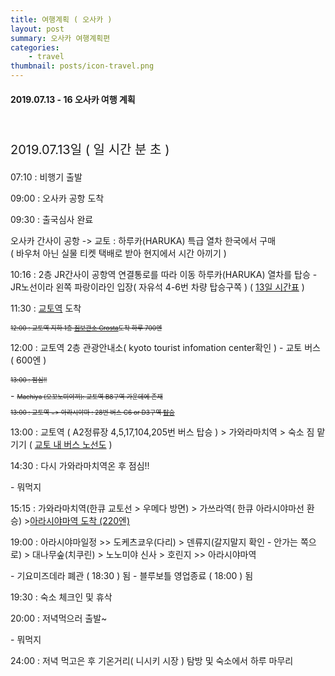 ```yaml
---
title: 여행계획 ( 오사카 )
layout: post
summary: 오사카 여행계획편
categories: 
    - travel
thumbnail: posts/icon-travel.png
---
```

#### 2019.07.13 - 16 오사카 여행 계획
<br/>
<p class="text-danger bold-text" style="font-size:20px">2019.07.13일 ( <span id="days"></span>일 <span id="hour"></span>시간 <span id="minute"></span>분 <span id="second"></span>초 )</p> 
<p>07:10 : 비행기 출발</p>
<p>09:00 : 오사카 공항 도착</p>
<p>09:30 : 출국심사 완료</p>
<p class="text-danger">오사카 간사이 공항 -> 교토 : 하루카(HARUKA) 특급 열차 한국에서 구매 <br/> ( 바우처 아닌 실물 티켓 택배로 받아 현지에서 시간 아끼기 )</p>
<p>10:16 : 2층 JR간사이 공항역 연결통로를 따라 이동 하루카(HARUKA) 열차를 탑승 - JR노선이라 왼쪽 파랑이라인 입장( 자유석 4-6번 차량 탑승구쪽 ) ( <a href="http://time.jr-odekake.net/cgi-bin/mydia.cgi?MODE=11&FUNC=0&EKI=Kansai-airport&SENK=&DIR=&DDIV=&CDAY=&DITD=&DATE=20190713&COMPANY_CODE=401&COUNTRY_CODE=en&INBOUND_CODE=7&yearmonth=201907&day=13&x=60&y=4" target="_blank">13일 시간표</a> )</p>
<p>11:30 : <a href="https://goo.gl/maps/wEuNDVrJaJDevKS58" target="_blank">교토역</a> 도착</p>
<p style="text-decoration:line-through;font-size: 10px;">12:00 : 교토역 지하 1층 <a href="https://handsfree-japan.com/ko/access/" target="_blank">짐보관소 Crosta</a>도착 하루 700엔 </p>
<p>12:00 : 교토역 2층 관광안내소( kyoto tourist infomation center확인 ) - 교토 버스 ( 600엔 )</p>
<p class="bold-text" style="text-decoration:line-through;font-size: 10px;">13:00 : 점심!! </p>
 - <a href="https://goo.gl/maps/Uy2sfjZECvsRBNmV8" target="_blank" style="text-decoration:line-through;font-size: 10px;"> Machiya (오꼬노미야끼):  교토역 B8구역 가운데에 존재</a> 
<p style="text-decoration:line-through;font-size: 10px;">13:00 : 교토역 => 아라시야마 : 28번 버스 C6 or D3구역 <a href="https://m.blog.naver.com/seyou5023/221321472010" target="_blank">탑승</a></p>
<p>13:00 : 교토역 ( A2정류장 4,5,17,104,205번 버스 탑승 ) > 가와라마치역 > 숙소 짐 맡기기 ( <a href="https://www2.city.kyoto.lg.jp/kotsu/webguide/ko/comm/routemap.html" target="_blank">교토 내 버스 노선도</a> )</p>
<p class="bold-text">14:30 : 다시 가와라마치역온 후  점심!!</p>
 - 뭐먹지
<p>15:15 : 가와라마치역(한큐 교토선 > 우메다 방면) > 가쓰라역( 한큐 아라시야마선 환승) ><a href="https://goo.gl/maps/RAjNSF6SgfG87n5A9" target="_blank">아라시야마역 도착 (220엔)</a></p>
<p class="bold-text text-danger">19:00 : 아라시야마일정 >> 도케츠쿄우(다리) > 덴류지(갈지말지 확인 - 안가는 쪽으로) > 대나무숲(치쿠린) > 노노미야 신사 > 호린지 
>> 아라시야마역 </p>
 - 기요미즈데라 폐관 ( 18:30 ) 됨
 - 블루보틀 영업종료 ( 18:00 ) 됨
<p>19:30 : 숙소 체크인 및 휴삭</p>
<p class="bold-text">20:00 : 저녁먹으러 출발~</p>
 - 뭐먹지
<p>24:00 : 저녁 먹고은 후  기온거리( 니시키 시장 ) 탐방 및 숙소에서 하루 마무리</p>


<!--
아라샤아 > 기요미즈데라 > 블루보틀 > 야사키 신사 > 숙소 > 기온거리 





<p class="bold-text">오사카 -> 교토가기</p>
<p>JR / 한큐 / 케이한 3개 노선  <a href="https://uh.dcmys.kr/701" target="_blank">https://uh.dcmys.kr/701</a> </p>
<p><img src="/assets/img/posts/travel/osaka-kyoto.png" class="ratio-100" style="max-width:500px"/></p>
<p>JR / 한큐 / 케이한 3사의 노선은 오사카 시내에서 교토 시내를 잇는다는 공통점을 모두 가지고 있습니다. 하지만 세 노선은 가격도, 소요 시간도, 그리고 교토의 도착역도 다릅니다. 그래서 자신의 여행 일정에 맞춰서 이동하는 것이 가장 좋습니다.</p>
<p>한큐 쿄토 본선 도착( 숙소랑 제일 가까움 ) : <a href="https://goo.gl/maps/UJha3YicRN1NT6AD6" target="_blank">카와라마치</a></p> 
<p>JR교토선 도착 : <a href="https://goo.gl/maps/wEuNDVrJaJDevKS58" target="_blank">교토역</a></p>
<p>케이한 본선 도착 : <a href="https://goo.gl/maps/4ytPXNmKvxVH7dej6" target="_blank">기온시조</a></p>
<p>교토 시내 버스가 엄청나게 느리다는 점, 관광객이 많이 들르는 여행지 근처는 일상적으로 정체가 이어지며 특히 주말엔 그냥 걸어가는 게 더 빠른 구간도 존재 > JR이나 한큐 전철을 이용하시는 게 좋습니다. 교토 버스 패스는 1일권이 600엔으로 무척 저렴해서 다들 많이 사용하는 패스인데, 이 패스의 경쟁력은 교토 시내 도로가 전부 갉아먹는다고 봐도 과언이 아닌 수준입니다.
 그래서 무작정 버스를 탈 게 아니라, 철도를 탈 수 있는 구간은 최대한 철도를 타야합니다. 하지만 일본의 철도와 버스는 환승할인 제도가 없죠. 돈이 많다면 막 타고 다녀도 되지만, 그렇지 않다면 아무래도 부담이 되기 마련입니다. 그렇기 때문에 처음부터 노선을 잘 골라서 출발해야합니다.</p>
<p class="bold-text">결론 : 한큐선 정규 운임 : 400엔, 한큐 패스 1일권: 800엔 ( 한큐는 특급 열차도 추가 요금이 없습니다. )</p>

<a href="https://maps.app.goo.gl/h8abA2UkoY3wonLR8" target="_blank">쿄우 노 야도 카기헤이 (Kyou no Yado Kagihei Hotel)</a> 
<p> 숙소주소 :481 Umeya-cho,Fuyacho Nishiki agaru Nakagyo-ku 교토 일본 604-8057 </p>
체크인 시간: 16:00부터 - 10시 
https://goo.gl/maps/UJha3YicRN1NT6AD6

교토 버스 패스권 : 1일치 3번 이상 탈 경우 이득  - 500엔
엣지 더 하루카스 ( 아베노 하루카스 )
오사카 마구로 쇼쿠도( 먹거리 )
아마노 하시다테 3대 절경
오꼬노미야끼
https://m.post.naver.com/viewer/postView.nhn?volumeNo=12015395&memberNo=24269379
기요미즈데라 
블루보틀 
스시 우동
1. 유심
2. 숙소-->


<script async type="text/javascript">
getTime();

function getTime(){
    var date        = new Date();
    var targetData  = new Date('2019-07-13T07:10:00');
    var interval    = targetData - date;
    var getDate     = changeDate( interval, [12,30.4375,24,60,60,1000] );
    $('#days').text(getDate[2])
    $('#hour').text(getDate[3])
    $('#minute').text(getDate[4])
    $('#second').text(getDate[5])
     
    setTimeout(getTime, 1000);
   
}
function changeDate ( interVal, changer ){
    var result = [];
    var multiful = 1;
    for( index = 0; index < changer.length; index++ ){
        multiful = multiful*changer[index];
    }
    for( index = 0; index < changer.length; index++ ){
      var input = 0;
        if(index == 0){
            var input = Math.floor(interVal / multiful);
        } else {
            var afterMultiful = multiful/changer[index-1];
            var input = Math.floor((interVal % multiful) / afterMultiful);
            multiful = afterMultiful;
        }
         
         result.push(input);
    }
    
    return result;
}

</script>